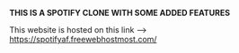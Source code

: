 **THIS IS A SPOTIFY CLONE WITH SOME ADDED FEATURES**

This website is hosted on this link --> https://spotifyaf.freewebhostmost.com/
